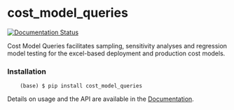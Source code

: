 # cost_model_queries

[![Documentation Status](https://readthedocs.org/projects/cost-model-queries/badge/?version=latest)](https://cost-model-queries.readthedocs.io/en/latest/?badge=latest)

Cost Model Queries facilitates sampling, sensitivity analyses and regression model testing for the excel-based deployment and production cost models.

### Installation

```console
    (base) $ pip install cost_model_queries
```

Details on usage and the API are available in the [Documentation](https://cost-model-queries.readthedocs.io/en/latest/).
